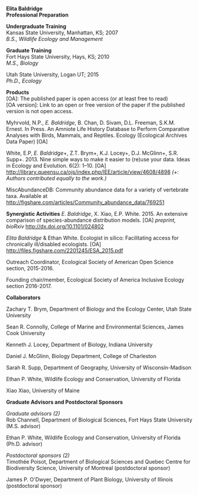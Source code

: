 <!--Biographical Sketch[2 page limit]
Submit your CV in the section Biographical Sketches. Follow the form
given in the Grants Program Guide II.C.2.f.i for senior personnel. List conference abstracts and titles of presentations separate from peer-reviewed articles. For unpublished manuscripts, list only those submitted or accepted for publication (along with most likely date of publication).-->
**Elita Baldridge**  
**Professional Preparation**  
<!--A list of the individual’s undergraduate and graduate education and postdoctoral training (including location) as indicated below:-->
**Undergraduate Training**  
Kansas State University, Manhattan, KS; 2007  
*B.S., Wildlife Ecology and Management*

**Graduate Training**  
Fort Hays State University, Hays, KS; 2010  
*M.S., Biology*    

Utah State University, Logan UT; 2015   
*Ph.D., Ecology*    

**Products**  
[OA]: The published paper is open access (or at least free to read)  
[OA version]: Link to an open or free version of the paper if the published version is not open access.  

Myhrvold, N.P., *E. Baldridge*, B. Chan, D. Sivam, D.L. Freeman, S.K.M. Ernest. In Press. An Amniote Life History Database to Perform Comparative Analyses with Birds, Mammals, and Reptiles. Ecology (Ecological Archives Data Paper) [OA] 

White, E.P, *E. Baldridge*+, Z.T. Brym+, K.J. Locey+, D.J. McGlinn+, S.R. Supp+. 2013. Nine simple ways to make it easier to (re)use your data. Ideas in Ecology and Evolution. 6(2): 1–10. [OA] <http://library.queensu.ca/ojs/index.php/IEE/article/view/4608/4898> 
*(+: Authors contributed equally to the work.)*

MiscAbundanceDB: Community abundance data for a variety of vertebrate taxa.  Available at <http://figshare.com/articles/Community_abundance_data/769251>

**Synergistic Activities** 
*E. Baldridge*, X. Xiao, E.P. White. 2015. An extensive comparison of species-abundance distribution models. [OA] *preprint, bioRxiv* http://dx.doi.org/10.1101/024802  
 
*Elita Baldridge* & Ethan White. Ecologist in silico: Facilitating access for chronically ill/disabled ecologists. [OA] <http://files.figshare.com/2201245/ESA_2015.pdf>

Outreach Coordinator, Ecological Society of American Open Science section, 2015-2016.

Founding chair/member, Ecological Society of America Inclusive Ecology section 2016-2017.


**Collaborators**  
<!--Collaborators and Co-Editors. A list of all persons in alphabetical order (including their current organizational affiliations) who are currently, or who have been collaborators or co-authors with the individual on a project, book, article, report, abstract or paper during the 48 months preceding the submission of the proposal.-->

Zachary T. Brym, Department of Biology and the Ecology Center, Utah State University

Sean R. Connolly, College of Marine and Environmental Sciences, James Cook University

Kenneth J. Locey, Department of Biology, Indiana University   

Daniel J. McGlinn, Biology Department, College of Charleston  

Sarah R. Supp, Department of Geography, University of Wisconsin-Madison

Ethan P. White, Wildlife Ecology and Conservation, University of Florida  

Xiao Xiao, University of Maine

**Graduate Advisors and Postdoctoral Sponsors**   
<!--A list of the names of the individual’s own graduate advisor(s) and principal postdoctoral sponsor(s), and their current organizational affiliations. The total number of graduate advisors and postdoctoral sponsors also must be identified.-->
*Graduate advisors (2)*    
Rob Channell, Department of Biological Sciences, Fort Hays State University (M.S. advisor)  

Ethan P. White, Wildlife Ecology and Conservation, University of Florida (Ph.D. advisor)

*Postdoctoral sponsors (2)*  
Timothée Poisot, Department of Biological Sciences and Quebec Centre for Biodiversity Science, University of Montreal (postdoctoral sponsor)  

James P. O'Dwyer, Department of Plant Biology, University of Illinois (postdoctoral sponsor)

